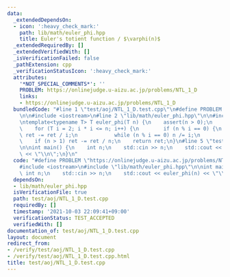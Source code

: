 ```yaml
---
data:
  _extendedDependsOn:
  - icon: ':heavy_check_mark:'
    path: lib/math/euler_phi.hpp
    title: Euler's totient function / $\varphi(n)$
  _extendedRequiredBy: []
  _extendedVerifiedWith: []
  _isVerificationFailed: false
  _pathExtension: cpp
  _verificationStatusIcon: ':heavy_check_mark:'
  attributes:
    '*NOT_SPECIAL_COMMENTS*': ''
    PROBLEM: https://onlinejudge.u-aizu.ac.jp/problems/NTL_1_D
    links:
    - https://onlinejudge.u-aizu.ac.jp/problems/NTL_1_D
  bundledCode: "#line 1 \"test/aoj/NTL_1_D.test.cpp\"\n#define PROBLEM \"https://onlinejudge.u-aizu.ac.jp/problems/NTL_1_D\"\
    \n\n#include <iostream>\n#line 2 \"lib/math/euler_phi.hpp\"\n\n#include <cassert>\n\
    \ntemplate<typename T> T euler_phi(T n) {\n    assert(n > 0);\n    T ret = n;\n\
    \    for (T i = 2; i * i <= n; i++) {\n        if (n % i == 0) {\n           \
    \ ret -= ret / i;\n            while (n % i == 0) n /= i;\n        }\n    }\n\
    \    if (n > 1) ret -= ret / n;\n    return ret;\n}\n#line 5 \"test/aoj/NTL_1_D.test.cpp\"\
    \n\nint main() {\n    int n;\n    std::cin >> n;\n    std::cout << euler_phi(n)\
    \ << \"\\n\";\n}\n"
  code: "#define PROBLEM \"https://onlinejudge.u-aizu.ac.jp/problems/NTL_1_D\"\n\n\
    #include <iostream>\n#include \"lib/math/euler_phi.hpp\"\n\nint main() {\n   \
    \ int n;\n    std::cin >> n;\n    std::cout << euler_phi(n) << \"\\n\";\n}\n"
  dependsOn:
  - lib/math/euler_phi.hpp
  isVerificationFile: true
  path: test/aoj/NTL_1_D.test.cpp
  requiredBy: []
  timestamp: '2021-10-03 22:09:41+09:00'
  verificationStatus: TEST_ACCEPTED
  verifiedWith: []
documentation_of: test/aoj/NTL_1_D.test.cpp
layout: document
redirect_from:
- /verify/test/aoj/NTL_1_D.test.cpp
- /verify/test/aoj/NTL_1_D.test.cpp.html
title: test/aoj/NTL_1_D.test.cpp
---
```

